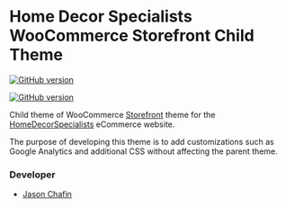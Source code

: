# Home Decor Specialists WooCommerce Storefront Child Theme #

[![GitHub version](https://badge.fury.io/gh/Herm71%2Fhds-storefront-child.svg)](https://badge.fury.io/gh/Herm71%2Fhds-storefront-child)

[![GitHub version](https://badgen.net/github/license/micromatch/micromatch)](/github/:topic<license>/:Herm71/:hds-storefront-child)

Child theme of WooCommerce [Storefront](https://woocommerce.com/storefront/) theme for the [HomeDecorSpecialists](https://homedecorspecialists.com) eCommerce website.

The purpose of developing this theme is to add customizations such as Google Analytics and additional CSS without affecting the parent theme.

### Developer ###

* [Jason Chafin](https://github.com/Herm71)